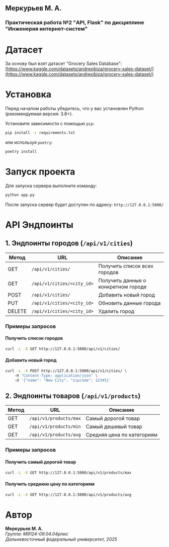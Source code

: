 ## Меркурьев М. А.

### Практическая работа №2 "API, Flask" по дисциплине "Инженерия интернет-систем"

# Датасет

За основу был взят датасет "Grocery Sales Database":\
[https://www.kaggle.com/datasets/andrexibiza/grocery-sales-dataset/](https://www.kaggle.com/datasets/andrexibiza/grocery-sales-dataset/)

# Установка

Перед началом работы убедитесь, что у вас установлен Python (рекомендуемая версия: 3.8+).

Установите зависимости с помощью `pip`:

```bash
pip install -r requirements.txt
```

или используя `poetry`:

```bash
poetry install
```

# Запуск проекта

Для запуска сервера выполните команду:

```bash
python app.py
```

После запуска сервер будет доступен по адресу: `http://127.0.0.1:5000/`

# API Эндпоинты

## 1. Эндпоинты городов (`/api/v1/cities`)

| Метод  | URL                        | Описание                            |
| ------ | -------------------------- | ----------------------------------- |
| GET    | `/api/v1/cities/`          | Получить список всех городов        |
| GET    | `/api/v1/cities/<city_id>` | Получить данные о конкретном городе |
| POST   | `/api/v1/cities/`          | Добавить новый город                |
| PUT    | `/api/v1/cities/<city_id>` | Обновить данные города              |
| DELETE | `/api/v1/cities/<city_id>` | Удалить город                       |

### Примеры запросов

#### Получить список городов

```bash
curl -L -X GET http://127.0.0.1:5000/api/v1/cities/
```

#### Добавить новый город

```bash
curl -L -X POST http://127.0.0.1:5000/api/v1/cities/ \  
    -H "Content-Type: application/json" \  
    -d '{"name": "New City", "zipcode": 12345}'
```

## 2. Эндпоинты товаров (`/api/v1/products`)

| Метод | URL                    | Описание                   |
| ----- | ---------------------- | -------------------------- |
| GET   | `/api/v1/products/max` | Самый дорогой товар        |
| GET   | `/api/v1/products/min` | Самый дешевый товар        |
| GET   | `/api/v1/products/avg` | Средняя цена по категориям |

### Примеры запросов

#### Получить самый дорогой товар

```bash
curl -L -X GET http://127.0.0.1:5000/api/v1/products/max
```

#### Получить среднюю цену по категориям

```bash
curl -L -X GET http://127.0.0.1:5000/api/v1/products/avg
```

# Автор

**Меркурьев М. А.**\
*Группа: М9124-09.04.04рпис*\
*Дальневосточный федеральный университет, 2025*


